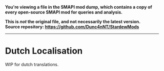 **You're viewing a file in the SMAPI mod dump, which contains a copy of every open-source SMAPI mod
for queries and analysis.**

**This is _not_ the original file, and not necessarily the latest version.**  
**Source repository: https://github.com/Dunc4nNT/StardewMods**

----

# Dutch Localisation

WIP for dutch translations.
